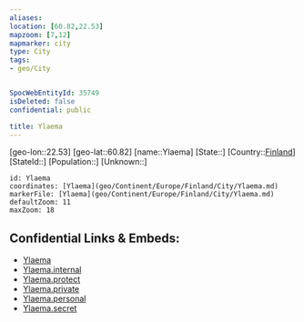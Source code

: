 ```yaml
---
aliases: 
location: [60.82,22.53]
mapzoom: [7,12] 
mapmarker: city 
type: City
tags:
- geo/City


SpocWebEntityId: 35749
isDeleted: false
confidential: public

title: Ylaema
---
```

[geo-lon::22.53]
[geo-lat::60.82]
[name::Ylaema]
[State::]
[Country::[Finland](geo/Continent/Europe/Finland.md)]
[StateId::]
[Population::]
[Unknown::]


```leaflet
id: Ylaema
coordinates: [Ylaema](geo/Continent/Europe/Finland/City/Ylaema.md)
markerFile: [Ylaema](geo/Continent/Europe/Finland/City/Ylaema.md)
defaultZoom: 11 
maxZoom: 18
```


## Confidential Links & Embeds: 
- [Ylaema](../../../../../../_public/geo/Continent/Europe/Finland/City/Ylaema.md) 
- [Ylaema.internal](../../../../../../_internal/geo/Continent/Europe/Finland/City/Ylaema.internal.md) 
- [Ylaema.protect](../../../../../../_protect/geo/Continent/Europe/Finland/City/Ylaema.protect.md) 
- [Ylaema.private](../../../../../../_private/geo/Continent/Europe/Finland/City/Ylaema.private.md) 
- [Ylaema.personal](../../../../../../_personal/geo/Continent/Europe/Finland/City/Ylaema.personal.md) 
- [Ylaema.secret](../../../../../../_secret/geo/Continent/Europe/Finland/City/Ylaema.secret.md) 
